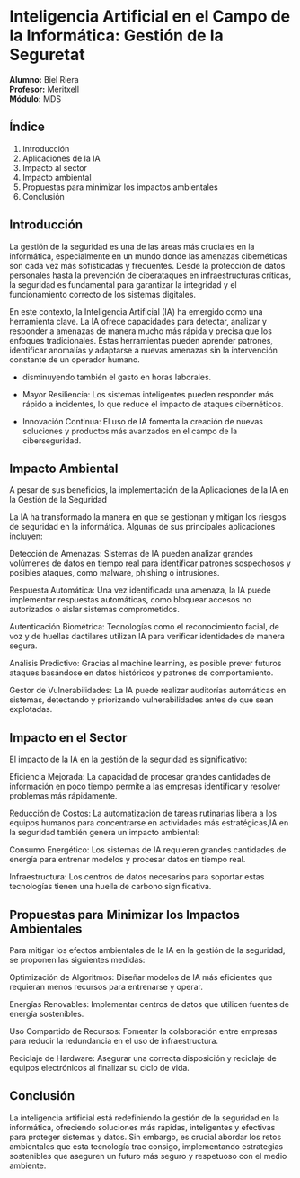 # Inteligencia Artificial en el Campo de la Informática: Gestión de la Seguretat

**Alumno:** Biel Riera                
**Profesor:** Meritxell  
**Módulo:** MDS  

## Índice
1. Introducción
2. Aplicaciones de la IA
3. Impacto al sector
4. Impacto ambiental
5. Propuestas para minimizar los impactos ambientales
6. Conclusión

## Introducción

La gestión de la seguridad es una de las áreas más cruciales en la informática, especialmente en un mundo donde las amenazas cibernéticas son cada vez más sofisticadas y frecuentes. Desde la protección de datos personales hasta la prevención de ciberataques en infraestructuras críticas, la seguridad es fundamental para garantizar la integridad y el funcionamiento correcto de los sistemas digitales.

En este contexto, la Inteligencia Artificial (IA) ha emergido como una herramienta clave. La IA ofrece capacidades para detectar, analizar y responder a amenazas de manera mucho más rápida y precisa que los enfoques tradicionales. Estas herramientas pueden aprender patrones, identificar anomalías y adaptarse a nuevas amenazas sin la intervención constante de un operador humano.

- disminuyendo también el gasto en horas laborales.

- Mayor Resiliencia: Los sistemas inteligentes pueden responder más rápido a incidentes, lo que reduce el impacto de ataques cibernéticos.

- Innovación Continua: El uso de IA fomenta la creación de nuevas soluciones y productos más avanzados en el campo de la ciberseguridad.

## Impacto Ambiental

A pesar de sus beneficios, la implementación de la Aplicaciones de la IA en la Gestión de la Seguridad

La IA ha transformado la manera en que se gestionan y mitigan los riesgos de seguridad en la informática. Algunas de sus principales aplicaciones incluyen:

Detección de Amenazas: Sistemas de IA pueden analizar grandes volúmenes de datos en tiempo real para identificar patrones sospechosos y posibles ataques, como malware, phishing o intrusiones.

Respuesta Automática: Una vez identificada una amenaza, la IA puede implementar respuestas automáticas, como bloquear accesos no autorizados o aislar sistemas comprometidos.

Autenticación Biométrica: Tecnologías como el reconocimiento facial, de voz y de huellas dactilares utilizan IA para verificar identidades de manera segura.

Análisis Predictivo: Gracias al machine learning, es posible prever futuros ataques basándose en datos históricos y patrones de comportamiento.

Gestor de Vulnerabilidades: La IA puede realizar auditorías automáticas en sistemas, detectando y priorizando vulnerabilidades antes de que sean explotadas.

## Impacto en el Sector

El impacto de la IA en la gestión de la seguridad es significativo:

Eficiencia Mejorada: La capacidad de procesar grandes cantidades de información en poco tiempo permite a las empresas identificar y resolver problemas más rápidamente.

Reducción de Costos: La automatización de tareas rutinarias libera a los equipos humanos para concentrarse en actividades más estratégicas,IA en la seguridad también genera un impacto ambiental:

Consumo Energético: Los sistemas de IA requieren grandes cantidades de energía para entrenar modelos y procesar datos en tiempo real.

Infraestructura: Los centros de datos necesarios para soportar estas tecnologías tienen una huella de carbono significativa.

## Propuestas para Minimizar los Impactos Ambientales

Para mitigar los efectos ambientales de la IA en la gestión de la seguridad, se proponen las siguientes medidas:

Optimización de Algoritmos: Diseñar modelos de IA más eficientes que requieran menos recursos para entrenarse y operar.

Energías Renovables: Implementar centros de datos que utilicen fuentes de energía sostenibles.

Uso Compartido de Recursos: Fomentar la colaboración entre empresas para reducir la redundancia en el uso de infraestructura.

Reciclaje de Hardware: Asegurar una correcta disposición y reciclaje de equipos electrónicos al finalizar su ciclo de vida.

## Conclusión

La inteligencia artificial está redefiniendo la gestión de la seguridad en la informática, ofreciendo soluciones más rápidas, inteligentes y efectivas para proteger sistemas y datos. Sin embargo, es crucial abordar los retos ambientales que esta tecnología trae consigo, implementando estrategias sostenibles que aseguren un futuro más seguro y respetuoso con el medio ambiente.